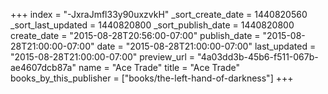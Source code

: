 +++
index = "-JxraJmfl33y90uxzvkH"
_sort_create_date = 1440820560
_sort_last_updated = 1440820800
_sort_publish_date = 1440820800
create_date = "2015-08-28T20:56:00-07:00"
publish_date = "2015-08-28T21:00:00-07:00"
date = "2015-08-28T21:00:00-07:00"
last_updated = "2015-08-28T21:00:00-07:00"
preview_url = "4a03dd3b-45b6-f511-067b-ae4607dcb87a"
name = "Ace Trade"
title = "Ace Trade"
books_by_this_publisher = ["books/the-left-hand-of-darkness"]
+++
